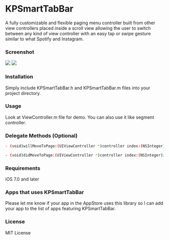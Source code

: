 # KPSmartTabBar
A fully customizable and flexible paging menu controller built from other view controllers placed inside a scroll view allowing the user to switch between any kind of view controller with an easy tap or swipe gesture similar to what Spotify and Instagram.


### Screenshot
![](https://github.com/KrishnaPatell/KPSmartTabBar/blob/master/KPSmartTabBar/demo.gif) 
![](https://github.com/KrishnaPatell/KPSmartTabBar/blob/master/KPSmartTabBar/SegmentDemo.png) 

### Installation
Simply include KPSmartTabBar.h and KPSmartTabBar.m files into your project directory.


### Usage
Look at ViewController.m file for demo.
You can also use it like segment controller.

### Delegate Methods (Optional)

```sh
- (void)willMoveToPage:(UIViewController *)controller index:(NSInteger)index {}

- (void)didMoveToPage:(UIViewController *)controller index:(NSInteger)index {}
```

### Requirements
iOS 7.0 and later

### Apps that uses KPSmartTabBar
Please let me know if your app in the AppStore uses this library so I can add your app to the list of apps featuring KPSmartTabBar.

### License
MIT License
